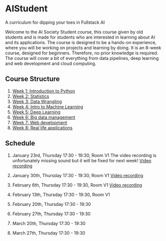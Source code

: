 # AIStudent
A curriculum for dipping your toes in Fullstack AI

Welcome to the AI Society Student course, this course given by old students and is made for students who are interested in learning about AI and its applications. The course is designed to be a hands-on experience, where you will be working on projects and learning by doing. It is an 8-week course, designed for beginners. Therefore, no prior knowledge is required. The course will cover a bit of everything from data pipelines, deep learning and web development and cloud computing.

## Course Structure

1. [Week 1: Introduction to Python](./Week%201:%20Introduction%20to%20Python/README.md)
2. [Week 2: Statistics]()
3. [Week 3: Data Wrangling]()
4. [Week 4: Intro to Machine Learning]()
5. [Week 5: Deep Learning]()
6. [Week 6: Big data management]()
7. [Week 7: Web development]()
8. [Week 8: Real life applications]()

## Schedule
1. January 23rd, Thursday 17:30 - 19:30, Room V1
The video recording is unfortunately missing sound but it will be fixed for next week!
[Video recording](https://drive.google.com/file/d/1akgZu35ihLsbKfXO_S2ZLDE485uBKJDx/view?usp=sharing)
2. January 30th, Thursday 17:30 - 19:30, Room V1
[Video recording](https://drive.google.com/file/d/1njewMOkq7vgHjy18Nopfx2vb14DRTVP5/view?usp=sharing)
3. February 6th, Thursday 17:30 - 19:30, Room V1
[Video recording](https://drive.google.com/file/d/1hzUHHiRbxsS1hx7XDvcsysTQkqhZ0xZ6/view?usp=sharing)
4. February 13th, Thursday 17:30 - 19:30, Room V1
5. February 20th, Thursday 17:30 - 19:30
6. February 27th, Thursday 17:30 - 19:30

7. March 20th, Thursday 17:30 - 19:30
8. March 27th, Thursday 17:30 - 19:30

